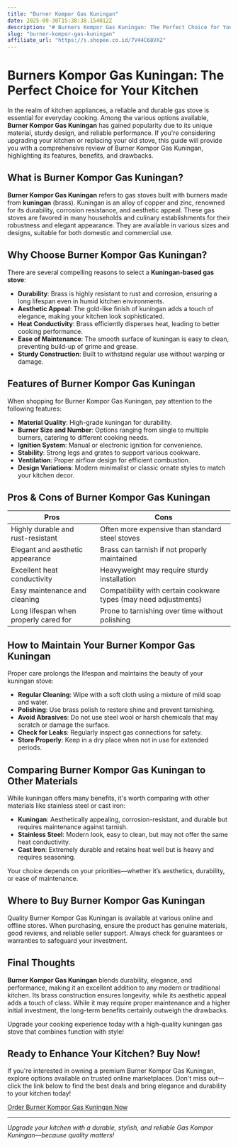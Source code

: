 ```yaml
---
title: "Burner Kompor Gas Kuningan"
date: 2025-09-30T15:38:38.154012Z
description: "# Burners Kompor Gas Kuningan: The Perfect Choice for Your Kitchen..."
slug: "burner-kompor-gas-kuningan"
affiliate_url: "https://s.shopee.co.id/7V44C68VX2"
---
```

# Burners Kompor Gas Kuningan: The Perfect Choice for Your Kitchen

In the realm of kitchen appliances, a reliable and durable gas stove is essential for everyday cooking. Among the various options available, **Burner Kompor Gas Kuningan** has gained popularity due to its unique material, sturdy design, and reliable performance. If you're considering upgrading your kitchen or replacing your old stove, this guide will provide you with a comprehensive review of Burner Kompor Gas Kuningan, highlighting its features, benefits, and drawbacks.

## What is Burner Kompor Gas Kuningan?

**Burner Kompor Gas Kuningan** refers to gas stoves built with burners made from **kuningan** (brass). Kuningan is an alloy of copper and zinc, renowned for its durability, corrosion resistance, and aesthetic appeal. These gas stoves are favored in many households and culinary establishments for their robustness and elegant appearance. They are available in various sizes and designs, suitable for both domestic and commercial use.

## Why Choose Burner Kompor Gas Kuningan?

There are several compelling reasons to select a **Kuningan-based gas stove**:

- **Durability**: Brass is highly resistant to rust and corrosion, ensuring a long lifespan even in humid kitchen environments.
- **Aesthetic Appeal**: The gold-like finish of kuningan adds a touch of elegance, making your kitchen look sophisticated.
- **Heat Conductivity**: Brass efficiently disperses heat, leading to better cooking performance.
- **Ease of Maintenance**: The smooth surface of kuningan is easy to clean, preventing build-up of grime and grease.
- **Sturdy Construction**: Built to withstand regular use without warping or damage.

## Features of Burner Kompor Gas Kuningan

When shopping for Burner Kompor Gas Kuningan, pay attention to the following features:

- **Material Quality**: High-grade kuningan for durability.
- **Burner Size and Number**: Options ranging from single to multiple burners, catering to different cooking needs.
- **Ignition System**: Manual or electronic ignition for convenience.
- **Stability**: Strong legs and grates to support various cookware.
- **Ventilation**: Proper airflow design for efficient combustion.
- **Design Variations**: Modern minimalist or classic ornate styles to match your kitchen decor.

## Pros & Cons of Burner Kompor Gas Kuningan

| **Pros**                                  | **Cons**                                      |
|-------------------------------------------|----------------------------------------------|
| Highly durable and rust-resistant        | Often more expensive than standard steel stoves |
| Elegant and aesthetic appearance         | Brass can tarnish if not properly maintained |
| Excellent heat conductivity              | Heavyweight may require sturdy installation |
| Easy maintenance and cleaning           | Compatibility with certain cookware types (may need adjustments)|
| Long lifespan when properly cared for   | Prone to tarnishing over time without polishing |

## How to Maintain Your Burner Kompor Gas Kuningan

Proper care prolongs the lifespan and maintains the beauty of your kuningan stove:

- **Regular Cleaning**: Wipe with a soft cloth using a mixture of mild soap and water.
- **Polishing**: Use brass polish to restore shine and prevent tarnishing.
- **Avoid Abrasives**: Do not use steel wool or harsh chemicals that may scratch or damage the surface.
- **Check for Leaks**: Regularly inspect gas connections for safety.
- **Store Properly**: Keep in a dry place when not in use for extended periods.

## Comparing Burner Kompor Gas Kuningan to Other Materials

While kuningan offers many benefits, it's worth comparing with other materials like stainless steel or cast iron:

- **Kuningan**: Aesthetically appealing, corrosion-resistant, and durable but requires maintenance against tarnish.
- **Stainless Steel**: Modern look, easy to clean, but may not offer the same heat conductivity.
- **Cast Iron**: Extremely durable and retains heat well but is heavy and requires seasoning.

Your choice depends on your priorities—whether it’s aesthetics, durability, or ease of maintenance.

## Where to Buy Burner Kompor Gas Kuningan

Quality Burner Kompor Gas Kuningan is available at various online and offline stores. When purchasing, ensure the product has genuine materials, good reviews, and reliable seller support. Always check for guarantees or warranties to safeguard your investment.

## Final Thoughts

**Burner Kompor Gas Kuningan** blends durability, elegance, and performance, making it an excellent addition to any modern or traditional kitchen. Its brass construction ensures longevity, while its aesthetic appeal adds a touch of class. While it may require proper maintenance and a higher initial investment, the long-term benefits certainly outweigh the drawbacks.

Upgrade your cooking experience today with a high-quality kuningan gas stove that combines function with style!

## Ready to Enhance Your Kitchen? Buy Now!

If you're interested in owning a premium Burner Kompor Gas Kuningan, explore options available on trusted online marketplaces. Don't miss out—click the link below to find the best deals and bring elegance and durability to your kitchen today!

[Order Burner Kompor Gas Kuningan Now](https://s.shopee.co.id/7V44C68VX2)

---

*Upgrade your kitchen with a durable, stylish, and reliable Gas Kompor Kuningan—because quality matters!*